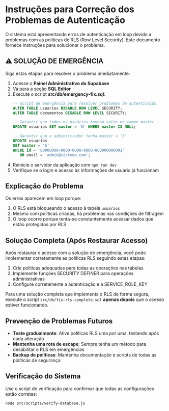 # Instruções para Correção dos Problemas de Autenticação

O sistema está apresentando erros de autenticação em loop devido a problemas com as políticas de RLS (Row Level Security). Este documento fornece instruções para solucionar o problema.

## ⚠️ SOLUÇÃO DE EMERGÊNCIA

Siga estas etapas para resolver o problema imediatamente:

1. Acesse o **Painel Administrativo do Supabase**
2. Vá para a seção **SQL Editor**
3. Execute o script **src/db/emergency-fix.sql**:
   ```sql
   -- Script de emergência para resolver problemas de autenticação
   ALTER TABLE usuarios DISABLE ROW LEVEL SECURITY;
   ALTER TABLE documentos DISABLE ROW LEVEL SECURITY;
   
   -- Garantir que todos os usuários tenham valor no campo master
   UPDATE usuarios SET master = 'N' WHERE master IS NULL;
   
   -- Garantir que o administrador tenha master = 'S'
   UPDATE usuarios 
   SET master = 'S' 
   WHERE id = '00000000-0000-0000-0000-000000000001' 
      OR email = 'admin@sistema.com';
   ```
4. Reinicie o servidor da aplicação com `npm run dev`
5. Verifique se o login e acesso às informações de usuário já funcionam

## Explicação do Problema

Os erros aparecem em loop porque:

1. O RLS está bloqueando o acesso à tabela `usuarios`
2. Mesmo com políticas criadas, há problemas nas condições de filtragem
3. O loop ocorre porque tenta-se constantemente acessar dados que estão protegidos por RLS

## Solução Completa (Após Restaurar Acesso)

Após restaurar o acesso com a solução de emergência, você pode implementar corretamente as políticas RLS seguindo estas etapas:

1. Crie políticas adequadas para todas as operações nas tabelas
2. Implemente funções SECURITY DEFINER para operações administrativas
3. Configure corretamente a autenticação e a SERVICE_ROLE_KEY

Para uma solução completa que implementa o RLS de forma segura, execute o script `src/db/fix-rls-complete.sql` **apenas depois** que o acesso estiver funcionando.

## Prevenção de Problemas Futuros

- **Teste gradualmente**: Ative políticas RLS uma por uma, testando após cada alteração
- **Mantenha uma rota de escape**: Sempre tenha um método para desabilitar o RLS em emergências
- **Backup de políticas**: Mantenha documentação e scripts de todas as políticas de segurança

## Verificação do Sistema

Use o script de verificação para confirmar que todas as configurações estão corretas:

```
node src/scripts/verify-database.js
``` 